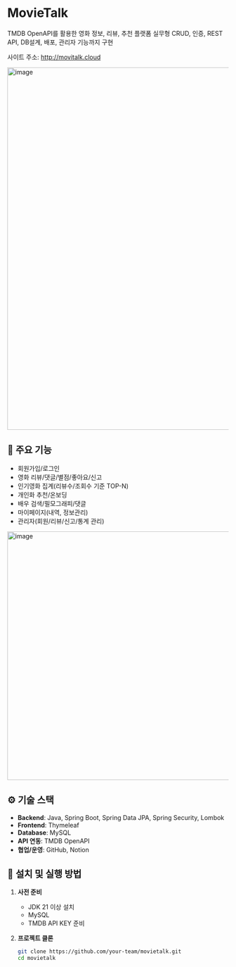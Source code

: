 # MovieTalk

TMDB OpenAPI를 활용한 영화 정보, 리뷰, 추천 플랫폼
실무형 CRUD, 인증, REST API, DB설계, 배포, 관리자 기능까지 구현


사이트 주소: http://movitalk.cloud


<img width="824" alt="image" src="https://github.com/user-attachments/assets/f8837ddd-e37d-4080-8873-b068662e97bf" />


## 📝 주요 기능
- 회원가입/로그인
- 영화 리뷰/댓글/별점/좋아요/신고
- 인기영화 집계(리뷰수/조회수 기준 TOP-N)
- 개인화 추천/온보딩
- 배우 검색/필모그래피/댓글
- 마이페이지(내역, 정보관리)
- 관리자(회원/리뷰/신고/통계 관리)


<img width="565" alt="image" src="https://github.com/user-attachments/assets/db9bb365-c36d-4e76-9869-7f639ce9e5f2" />


## ⚙️ 기술 스택
- **Backend**: Java, Spring Boot, Spring Data JPA, Spring Security, Lombok
- **Frontend**: Thymeleaf
- **Database**: MySQL
- **API 연동**: TMDB OpenAPI
- **협업/운영**: GitHub, Notion


## 🚀 설치 및 실행 방법

1. **사전 준비**
   - JDK 21 이상 설치
   - MySQL
   - TMDB API KEY 준비

2. **프로젝트 클론**
   ```bash
   git clone https://github.com/your-team/movietalk.git
   cd movietalk

